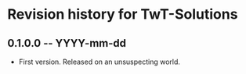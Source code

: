 # Revision history for TwT-Solutions

## 0.1.0.0 -- YYYY-mm-dd

* First version. Released on an unsuspecting world.
